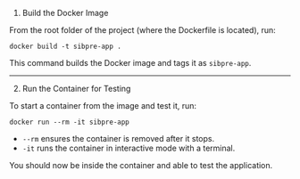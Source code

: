 1. Build the Docker Image

From the root folder of the project (where the Dockerfile is located), run:

    docker build -t sibpre-app .

This command builds the Docker image and tags it as `sibpre-app`.

-------------------------------------------------

2. Run the Container for Testing

To start a container from the image and test it, run:

    docker run --rm -it sibpre-app

- `--rm` ensures the container is removed after it stops.
- `-it` runs the container in interactive mode with a terminal.

You should now be inside the container and able to test the application.